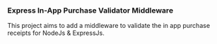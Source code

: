 ### Express In-App Purchase Validator Middleware

This project aims to add a middleware to validate the in app purchase receipts for NodeJs & ExpressJs.
